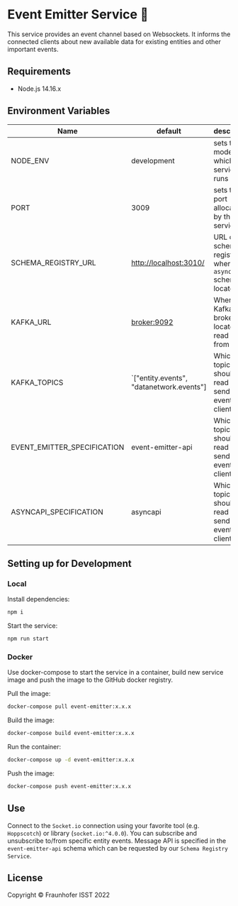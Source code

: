 # Event Emitter Service 📠

This service provides an event channel based on Websockets. It informs the connected clients about new available data for
existing entities and other important events.

## Requirements

+ Node.js 14.16.x

## Environment Variables

| Name                        | default                                  | description                                                       |
|-----------------------------|------------------------------------------|-------------------------------------------------------------------|
| NODE_ENV                    | development                              | sets the mode in which the service runs                           |
| PORT                        | 3009                                     | sets the port allocated by the service                            |
| SCHEMA_REGISTRY_URL         | <http://localhost:3010/>                 | URL of the schema registry where the `asyncapi` schema is located |
| KAFKA_URL                   | <broker:9092>                            | Where the Kafka broker is located to read events from             |
| KAFKA_TOPICS                | `["entity.events", "datanetwork.events"] | Which topics should be read to send events to client              |
| EVENT_EMITTER_SPECIFICATION | event-emitter-api                        | Which topics should be read to send events to client              |
| ASYNCAPI_SPECIFICATION      | asyncapi                                 | Which topics should be read to send events to client              |

## Setting up for Development

### Local

Install dependencies:

```sh
npm i
```

Start the service:

```sh
npm run start
```

### Docker

Use docker-compose to start the service in a container, build new service image and push the image to the GitHub docker registry.

Pull the image:

```sh
docker-compose pull event-emitter:x.x.x
```

Build the image:

```sh
docker-compose build event-emitter:x.x.x
```

Run the container:

```sh
docker-compose up -d event-emitter:x.x.x
```

Push the image:

```sh
docker-compose push event-emitter:x.x.x
```

## Use

Connect to the `Socket.io` connection using your favorite tool (e.g. `Hoppscotch`) or library (`socket.io:^4.0.0`).
You can subscribe and unsubscribe to/from specific entity events. Message API is specified in the `event-emitter-api` 
schema which can be requested by our `Schema Registry Service`.

## License

Copyright © Fraunhofer ISST 2022
